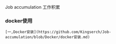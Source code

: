 Job accumulation 工作积累

###  docker使用
    [一,Docker安装](https://github.com/Kingserch/Job-accumulation/blob/Docker/docker安装.md)